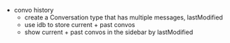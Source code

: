- convo history
  - create a Conversation type that has multiple messages, lastModified
  - use idb to store current + past convos
  - show current + past convos in the sidebar by lastModified
